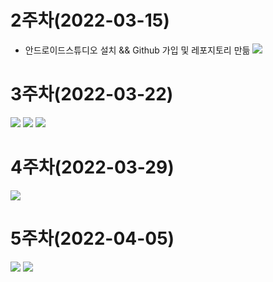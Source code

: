 # 2주차(2022-03-15)
- 안드로이드스튜디오 설치 &&  Github 가입 및 레포지토리 만듦
  <img width="" height="" src="./pic/2st.png"></img>

# 3주차(2022-03-22)

  <img width="" height="" src="./pic/3st_1.png"></img>
  <img width="" height="" src="./pic/3st_2.png"></img>
  <img width="" height="" src="./pic/3st_3.png"></img>

# 4주차(2022-03-29)

  <img width="" height="" src="./pic/4st.png"></img>

# 5주차(2022-04-05)

  <img width="" height="" src="./pic/5st_1.png"></img>
  <img width="" height="" src="./pic/5st_2.png"></img>
